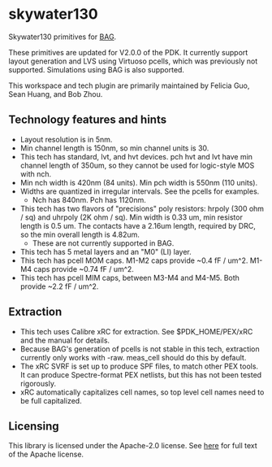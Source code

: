 # skywater130

Skywater130 primitives for [BAG](https://github.com/ucb-art/bag).

These primitives are updated for V2.0.0 of the PDK. It currently support layout generation and LVS using Virtuoso pcells, which was previously not supported. Simulations using BAG is also supported.

This workspace and tech plugin are primarily maintained by Felicia Guo, Sean Huang, and Bob Zhou.

## Technology features and hints
- Layout resolution is in 5nm.
- Min channel length is 150nm, so min channel units is 30.
- This tech has standard, lvt, and hvt devices. pch hvt and lvt have min channel length of 350um,
  so they cannot be used for logic-style MOS with nch.
- Min nch width is 420nm (84 units). Min pch width is 550nm (110 units).
- Widths are quantized in irregular intervals. See the pcells for examples.
  - Nch has 840nm. Pch has 1120nm.
- This tech has two flavors of "precisions" poly resistors: hrpoly (300 ohm / sq) and uhrpoly (2K ohm / sq). Min width is 0.33 um, min resistor length is 0.5 um. The contacts have a 2.16um length, required by DRC, so the min overall length is 4.82um.
  - These are not currently supported in BAG.
- This tech has 5 metal layers and an "M0" (LI) layer.
- This tech has pcell MOM caps. M1-M2 caps provide ~0.4 fF / um^2. M1-M4 caps provide ~0.74 fF /
  um^2.
- This tech has pcell MIM caps, between M3-M4 and M4-M5. Both provide ~2.2 fF / um^2.

## Extraction
- This tech uses Calibre xRC for extraction. See $PDK_HOME/PEX/xRC and the manual for details.
- Because BAG's generation of pcells is not stable in this tech, extraction currently only works with -raw. meas_cell should do this by default.
- The xRC SVRF is set up to produce SPF files, to match other PEX tools. It can produce Spectre-format 
PEX netlists, but this has not been tested rigorously.
- xRC automatically capitalizes cell names, so top level cell names need to be full capitalized.

## Licensing

This library is licensed under the Apache-2.0 license.  See [here](LICENSE) for full text of the 
Apache license.
